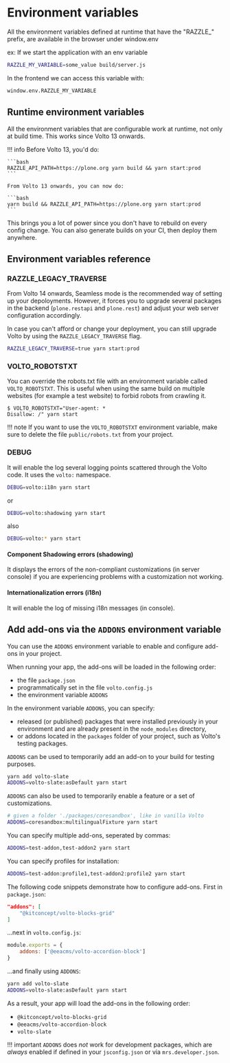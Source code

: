 # Environment variables

All the environment variables defined at runtime that have the "RAZZLE_" prefix, are available in the browser under window.env

ex:
If we start the application with an env variable

```bash
RAZZLE_MY_VARIABLE=some_value build/server.js
```

In the frontend we can access this variable with:

```bash
window.env.RAZZLE_MY_VARIABLE
```

## Runtime environment variables

All the environment variables that are configurable work at runtime, not only at build time. This works since Volto 13 onwards.

!!! info
Before Volto 13, you'd do:

    ```bash
    RAZZLE_API_PATH=https://plone.org yarn build && yarn start:prod
    ```

    From Volto 13 onwards, you can now do:

    ```bash
    yarn build && RAZZLE_API_PATH=https://plone.org yarn start:prod
    ```

This brings you a lot of power since you don't have to rebuild on every config change. You can also generate builds on your CI, then deploy them anywhere.


## Environment variables reference

### RAZZLE_LEGACY_TRAVERSE

From Volto 14 onwards, Seamless mode is the recommended way of setting up your depoloyments. However, it forces you to upgrade several packages in the backend (`plone.restapi` and `plone.rest`) and adjust your web server configuration accordingly.

In case you can't afford or change your deployment, you can still upgrade Volto by using the `RAZZLE_LEGACY_TRAVERSE` flag.

```bash
RAZZLE_LEGACY_TRAVERSE=true yarn start:prod
```

### VOLTO_ROBOTSTXT

You can override the robots.txt file with an environment variable called
`VOLTO_ROBOTSTXT`. This is useful when using the same build on multiple
websites (for example a test website) to forbid robots from crawling it.

```
$ VOLTO_ROBOTSTXT="User-agent: *
Disallow: /" yarn start
```

!!! note
    If you want to use the `VOLTO_ROBOTSTXT` environment variable, make sure to
    delete the file `public/robots.txt` from your project.

### DEBUG

It will enable the log several logging points scattered through the Volto code. It uses the `volto:` namespace.

```bash
DEBUG=volto:i18n yarn start
```

or

```bash
DEBUG=volto:shadowing yarn start
```

also

```bash
DEBUG=volto:* yarn start
```

#### Component Shadowing errors (shadowing)

It displays the errors of the non-compliant customizations (in server console) if you are experiencing problems with a customization not working.

#### Internationalization errors (i18n)

It will enable the log of missing i18n messages (in console).

## Add add-ons via the `ADDONS` environment variable

You can use the `ADDONS` environment variable to enable and configure add-ons in your project.

When running your app, the add-ons will be loaded in the following order:

- the file `package.json`
- programmatically set in the file `volto.config.js`
- the environment variable `ADDONS`

In the environment variable `ADDONS`, you can specify:

- released (or published) packages that were installed previously in your environment and are already present in the `node_modules` directory,
- or addons located in the `packages` folder of your project, such as Volto's testing packages.

`ADDONS` can be used to temporarily add an add-on to your build for testing purposes.

```bash
yarn add volto-slate
ADDONS=volto-slate:asDefault yarn start
```

`ADDONS` can also be used to temporarily enable a feature or a set of customizations.

```bash
# given a folder './packages/coresandbox', like in vanilla Volto
ADDONS=coresandbox:multilingualFixture yarn start
```

You can specify multiple add-ons, seperated by commas:

```bash
ADDONS=test-addon,test-addon2 yarn start
```

You can specify profiles for installation:

```bash
ADDONS=test-addon:profile1,test-addon2:profile2 yarn start
```

The following code snippets demonstrate how to configure add-ons.
First in `package.json`:

```json
"addons": [
    "@kitconcept/volto-blocks-grid"
]
```

...next in `volto.config.js`:

```js
module.exports = {
    addons: ['@eeacms/volto-accordion-block']
}
```

...and finally using `ADDONS`:

```bash
yarn add volto-slate
ADDONS=volto-slate:asDefault yarn start
```

As a result, your app will load the add-ons in the following order:

- `@kitconcept/volto-blocks-grid`
- `@eeacms/volto-accordion-block`
- `volto-slate`

!!! important
    `ADDONS` does *not* work for development packages, which are *always* enabled if defined in your `jsconfig.json` or via `mrs.developer.json`.
